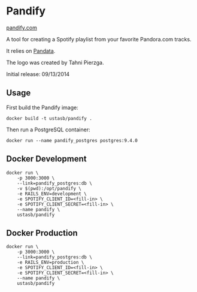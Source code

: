 # Pandify

[pandify.com](http://pandify.com)

A tool for creating a Spotify playlist from your favorite Pandora.com tracks.

It relies on [Pandata](http://github.com/ustasb/pandata).

The logo was created by Tahni Pierzga.

Initial release: 09/13/2014

## Usage

First build the Pandify image:

    docker build -t ustasb/pandify .

Then run a PostgreSQL container:

    docker run --name pandify_postgres postgres:9.4.0

## Docker Development

    docker run \
        -p 3000:3000 \
        --link=pandify_postgres:db \
        -v $(pwd):/opt/pandify \
        -e RAILS_ENV=development \
        -e SPOTIFY_CLIENT_ID=<fill-in> \
        -e SPOTIFY_CLIENT_SECRET=<fill-in> \
        --name pandify \
        ustasb/pandify

## Docker Production

    docker run \
        -p 3000:3000 \
        --link=pandify_postgres:db \
        -e RAILS_ENV=production \
        -e SPOTIFY_CLIENT_ID=<fill-in> \
        -e SPOTIFY_CLIENT_SECRET=<fill-in> \
        --name pandify \
        ustasb/pandify
